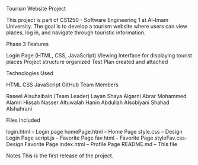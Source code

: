 Tourism Website Project

This project is part of CS1250 - Software Engineering 1 at Al-Imam University.
The goal is to develop a tourism website where users can view places, log in, and navigate through touristic information.

Phase 3 Features

Login Page (HTML, CSS, JavaScript)
Viewing Interface for displaying tourist places
Project structure organized
Test Plan created and attached

Technologies Used

HTML
CSS
JavaScript
GitHub
Team Members

Raseel Alsuhaibain (Team Leader)
Layan Shaya Algarni
Abrar Mohammed Alamri
Hissah Nasser Altuwalah
Hanin Abdullah Alsobiyani
Shahad Alshahrani

Files Included

login.html – Login page
homePage.html – Home Page
style.css – Design Login Page
script.js – Favorite Page
fav.html - Favorite Page
styleFav.css- Design Favorite Page
index.html – Profile Page 
README.md – This file

Notes
This is the first release of the project.
